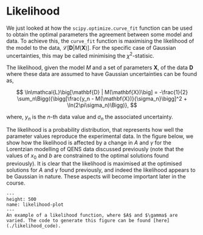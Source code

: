 # Likelihood

We just looked at how the `scipy.optimize.curve_fit` function can be used to obtain the optimal parameters the agreement between some model and data.
To achieve this, the `curve_fit` function is maximising the likelihood of the model to the data, $\mathcal{L}\big[\mathbf{D} | M(\mathbf{X})\big]$.
For the specific case of Gaussian uncertainties, this may be called minimising the $\chi^2$-statisic.

The likelihood, given the model $M$ and a set of parameters $\mathbf{X}$, of the data $\mathbf{D}$ where these data are assumed to have Gaussian uncertainties can be found as,

$$ \ln\mathcal{L}\big[\mathbf{D} | M(\mathbf{X})\big] = -\frac{1}{2} \sum_n\Bigg({\bigg[\frac{y_n - M(\mathbf{X})}{\sigma_n}\bigg]^2 + \ln(2\pi\sigma_n)\Bigg)}, $$

where, $y_n$ is the $n$-th data value and $\sigma_n$ the associated uncertainty.

The likelihood is a probability distribution, that represents how well the parameter values reproduce the experimental data.
In the figure below, we show how the likelihood is affected by a change in $A$ and $\gamma$ for the Lorentzian modelling of QENS data discussed previously (note that the values of $x_0$ and $b$ are constrained to the optimal solutions found previously).
It is clear that the likelihood is maximised at the optimised solutions for $A$ and $\gamma$ found previously, and indeed the likelihood appears to be Gaussian in nature.
These aspects will become important later in the course.

```{figure} https://github.com/arm61/trad_ml_methods/raw/main/likelihood_plot.png
---
height: 500
name: likelihood-plot
---
An example of a likelihood function, where $A$ and $\gamma$ are varied. The code to generate this figure can be found [here](./likelihood_code).
```
